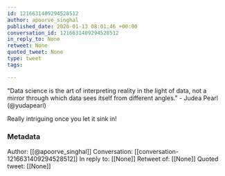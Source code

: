 ```yaml
---
id: 1216631409294528512
author: apoorve_singhal
published_date: 2020-01-13 08:01:46 +00:00
conversation_id: 1216631409294528512
in_reply_to: None
retweet: None
quoted_tweet: None
type: tweet
tags:

---
```


"Data science is the art of interpreting reality in the light of data, not a mirror through which data sees itself from different angles." - Judea Pearl (@yudapearl)

Really intriguing once you let it sink in!

### Metadata

Author: [[@apoorve_singhal]]
Conversation: [[conversation-1216631409294528512]]
In reply to: [[None]]
Retweet of: [[None]]
Quoted tweet: [[None]]
